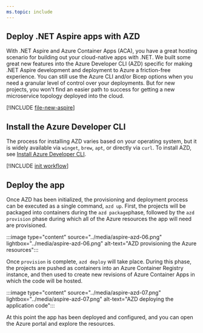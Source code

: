 ```yaml
---
ms.topic: include
---
```


## Deploy .NET Aspire apps with AZD

With .NET Aspire and Azure Container Apps (ACA), you have a great hosting scenario for building out your cloud-native apps with .NET. We built some great new features into the Azure Developer CLI (AZD) specific for making .NET Aspire development and deployment to Azure a friction-free experience. You can still use the Azure CLI and/or Bicep options when you need a granular level of control over your deployments. But for new projects, you won't find an easier path to success for getting a new microservice topology deployed into the cloud.

[!INCLUDE [file-new-aspire](../../../includes/file-new-aspire.md)]

## Install the Azure Developer CLI

The process for installing AZD varies based on your operating system, but it is widely available via `winget`, `brew`, `apt`, or directly via `curl`. To install AZD, see [Install Azure Developer CLI](/azure/developer/azure-developer-cli/install-azd).

[!INCLUDE [init workflow](init-workflow.md)]

## Deploy the app

Once AZD has been initialized, the provisioning and deployment process can be executed as a single command, `azd up`. First, the projects will be packaged into containers during the `azd package`phase, followed by the `azd provision` phase during which all of the Azure resources the app will need are provisioned.

:::image type="content" source="../media/aspire-azd-06.png" lightbox="../media/aspire-azd-06.png" alt-text="AZD provisioning the Azure resources":::

Once `provision` is complete, `azd deploy` will take place. During this phase, the projects are pushed as containers into an Azure Container Registry instance, and then used to create new revisions of Azure Container Apps in which the code will be hosted.

:::image type="content" source="../media/aspire-azd-07.png" lightbox="../media/aspire-azd-07.png" alt-text="AZD deploying the application code":::

At this point the app has been deployed and configured, and you can open the Azure portal and explore the resources.

